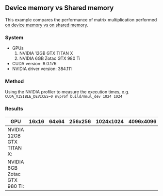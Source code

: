 ## Device memory vs Shared memory

This example compares the performance of matrix multiplication performed [on device memory vs on shared memory][mmul-sh].

[mmul-sh]: https://docs.nvidia.com/cuda/cuda-c-programming-guide/index.html#shared-memory

### System

* GPUs
   1. NVIDIA 12GB GTX TITAN X
   2. NVIDIA 6GB Zotac GTX 980 Ti
* CUDA version: 9.0.176
* NVIDIA driver version: 384.111

### Method

Using the NVIDIA profiler to measure the execution times, e.g. `CUDA_VISIBLE_DEVICES=0 nvprof build/mmul_dev 1024 1024`

### Results

| GPU | 16x16 | 64x64 | 256x256 | 1024x1024 | 4096x4096 |
| --- | --- |--- |--- |--- |--- |
| NVIDIA 12GB GTX TITAN X: | | | | | |
| NVIDIA 6GB Zotac GTX 980 Ti: | | | | | |

